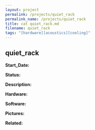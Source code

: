 ```yaml
---
layout: project
permalink: /projects/quiet_rack
permalink_name: /projects/quiet_rack
title: cat quiet_rack.md
filename: quiet_rack
tags: "[hardware][acoustics][cooling]"
---
```

## quiet_rack

**Start_Date:**

**Status:**

**Description:**

**Hardware:**

**Software:**

**Pictures:**

**Related:**
